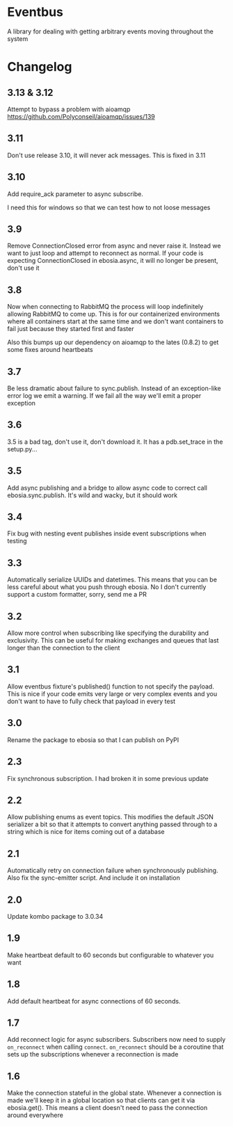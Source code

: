 Eventbus
========

A library for dealing with getting arbitrary events moving throughout the system

Changelog
=========

3.13 & 3.12
-----------
Attempt to bypass a problem with aioamqp https://github.com/Polyconseil/aioamqp/issues/139

3.11
----
Don't use release 3.10, it will never ack messages. This is fixed in 3.11

3.10
----
Add require_ack parameter to async subscribe.

I need this for windows so that we can test how to not loose messages

3.9
---
Remove ConnectionClosed error from async and never raise it. Instead we want to just loop and attempt to reconnect as normal.
If your code is expecting ConnectionClosed in ebosia.async, it will no longer be present, don't use it

3.8
---
Now when connecting to RabbitMQ the process will loop indefinitely allowing RabbitMQ to come up. This is for our containerized environments where all containers start at the same time and we don't want containers to fail just because they started first and faster

Also this bumps up our dependency on aioamqp to the lates (0.8.2) to get some fixes around heartbeats

3.7
---
Be less dramatic about failure to sync.publish. Instead of an exception-like error log we emit a warning. If we fail all the way we'll emit a proper exception

3.6
---
3.5 is a bad tag, don't use it, don't download it. It has a pdb.set_trace in the setup.py...

3.5
---
Add async publishing and a bridge to allow async code to correct call ebosia.sync.publish. It's wild and wacky, but it should work

3.4
---
Fix bug with nesting event publishes inside event subscriptions when testing

3.3
---
Automatically serialize UUIDs and datetimes. This means that you can be less careful about what you push through ebosia. No
I don't currently support a custom formatter, sorry, send me a PR

3.2
---
Allow more control when subscribing like specifying the durability and exclusivity. This can be useful for making exchanges
and queues that last longer than the connection to the client

3.1
---
Allow eventbus fixture's published() function to not specify the payload. This is nice if your code emits very large or very complex events
and you don't want to have to fully check that payload in every test

3.0
---
Rename the package to ebosia so that I can publish on PyPI

2.3
---
Fix synchronous subscription. I had broken it in some previous update

2.2
---
Allow publishing enums as event topics. This modifies the default JSON serializer a bit so that it attempts to
convert anything passed through to a string which is nice for items coming out of a database

2.1
---
Automatically retry on connection failure when synchronously publishing. Also fix the sync-emitter script. And include it on installation

2.0
---
Update kombo package to 3.0.34

1.9
---
Make heartbeat default to 60 seconds but configurable to whatever you want

1.8
---

Add default heartbeat for async connections of 60 seconds.

1.7
---

Add reconnect logic for async subscribers. Subscribers now need to supply `on_reconnect` when calling `connect`. `on_reconnect` should be a coroutine that sets up the subscriptions whenever a reconnection is made

1.6
---

Make the connection stateful in the global state. Whenever a connection is made we'll keep it in a global location so that clients can get it via ebosia.get(). This means a client doesn't need to pass the connection around everywhere
